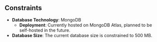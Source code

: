 ## Constraints

- **Database Technology**: MongoDB
  - **Deployment**: Currently hosted on MongoDB Atlas, planned to be self-hosted in the future.
- **Database Size**: The current database size is constrained to 500 MB.
